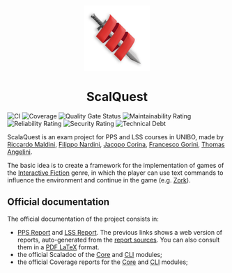 <div align="center">
    <img src="./logo.png" width="150">
</div>
<h1 align="center">ScalQuest</h1>

![CI](https://github.com/scalaquest/PPS-19-ScalaQuest/workflows/CI/badge.svg)
![Coverage](https://sonarcloud.io/api/project_badges/measure?project=scalaquest_PPS-19-ScalaQuest&metric=coverage)
![Quality Gate Status](https://sonarcloud.io/api/project_badges/measure?project=scalaquest_PPS-19-ScalaQuest&metric=alert_status)
![Maintainability Rating](https://sonarcloud.io/api/project_badges/measure?project=scalaquest_PPS-19-ScalaQuest&metric=sqale_rating)
![Reliability Rating](https://sonarcloud.io/api/project_badges/measure?project=scalaquest_PPS-19-ScalaQuest&metric=reliability_rating)
![Security Rating](https://sonarcloud.io/api/project_badges/measure?project=scalaquest_PPS-19-ScalaQuest&metric=security_rating)
![Technical Debt](https://sonarcloud.io/api/project_badges/measure?project=scalaquest_PPS-19-ScalaQuest&metric=sqale_index)

ScalaQuest is an exam project for PPS and LSS courses in UNIBO, made by
[Riccardo Maldini](https://www.riccardomaldini.it),
[Filippo Nardini](https://github.com/lippo97),
[Jacopo Corina](https://github.com/corinz97),
[Francesco Gorini](https://github.com/francescogorini),
[Thomas Angelini](https://github.com/ThomasAngeliniUnibo).

The basic idea is to create a framework for the implementation of games of the
[Interactive Fiction](https://en.wikipedia.org/wiki/Interactive_fiction) genre,
in which the player can use text commands to influence the environment and
continue in the game (e.g. [Zork](https://en.wikipedia.org/wiki/Zork)).

## Official documentation


The official documentation of the project consists in:
- [PPS Report](https://scalaquest.github.io/reports/reports/pps.html) and [LSS Report](https://scalaquest.github.io/reports/reports/lss.html). The previous links shows a web version of reports, auto-generated from the [report sources](https://github.com/scalaquest/reports). You can also consult them in a [PDF LaTeX](https://github.com/scalaquest/reports/releases/latest) format.
- the official Scaladoc of the [Core](./scaladoc/core/index.html) and [CLI](./scaladoc/core/index.html) modules;
- the official Coverage reports for the [Core](./coverage/core/index.html) and [CLI](./coverage/core/index.html) modules;
